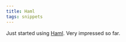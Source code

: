 ```yaml
---
title: Haml
tags: snippets
---
```


Just started using [Haml](http://www.wincent.com/knowledge-base/Haml). Very impressed so far.
